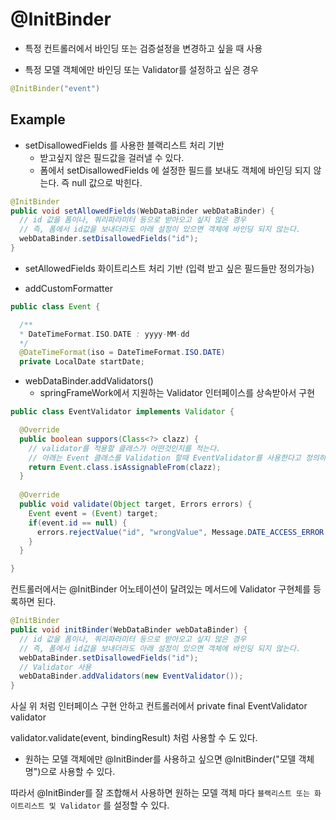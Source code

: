# @InitBinder

- 특정 컨트롤러에서 바인딩 또는 검증설정을 변경하고 싶을 때 사용

- 특정 모델 객체에만 바인딩 또는 Validator를 설정하고 싶은 경우

```java
@InitBinder("event")
```

## Example

- setDisallowedFields 를 사용한 블랙리스트 처리 기반
  - 받고싶지 않은 필드값을 걸러낼 수 있다.
  - 폼에서 setDisallowedFields 에 설정한 필드를 보내도 객체에 바인딩 되지 않는다. 즉 null 값으로 박힌다.

```java
@InitBinder
public void setAllowedFields(WebDataBinder webDataBinder) {
  // id 값을 폼이나, 쿼리파라미터 등으로 받아오고 싶지 않은 경우
  // 즉, 폼에서 id값을 보내더라도 아래 설정이 있으면 객체에 바인딩 되지 않는다.
  webDataBinder.setDisallowedFields("id");
}
```

- setAllowedFields 화이트리스트 처리 기반 (입력 받고 싶은 필드들만 정의가능) 

- addCustomFormatter 

```java
public class Event {

  /**
  * DateTimeFormat.ISO.DATE : yyyy-MM-dd
  */
  @DateTimeFormat(iso = DateTimeFormat.ISO.DATE)
  private LocalDate startDate;
```

- webDataBinder.addValidators()
  - springFrameWork에서 지원하는 Validator 인터페이스를 상속받아서 구현

```java
public class EventValidator implements Validator {

  @Override
  public boolean suppors(Class<?> clazz) {
    // validator를 적용할 클래스가 어떤것인지를 적는다.
    // 아래는 Event 클래스를 Validation 할때 EventValidator를 사용한다고 정의하는 것임
    return Event.class.isAssignableFrom(clazz);
  }
  
  @Override
  public void validate(Object target, Errors errors) {
    Event event = (Event) target;
    if(event.id == null) {
      errors.rejectValue("id", "wrongValue", Message.DATE_ACCESS_ERROR.getMsg());
    }
  }

}
```

컨트롤러에서는 @InitBinder 어노테이션이 달려있는 메서드에 Validator 구현체를 등록하면 된다.

```java
@InitBinder
public void initBinder(WebDataBinder webDataBinder) {
  // id 값을 폼이나, 쿼리파라미터 등으로 받아오고 싶지 않은 경우
  // 즉, 폼에서 id값을 보내더라도 아래 설정이 있으면 객체에 바인딩 되지 않는다.
  webDataBinder.setDisallowedFields("id");
  // Validator 사용
  webDataBinder.addValidators(new EventValidator());
}
```

사실 위 처럼 인터페이스 구현 안하고 컨트롤러에서 private final EventValidator validator

validator.validate(event, bindingResult) 처럼 사용할 수 도 있다.


- 원하는 모델 객체에만 @InitBinder를 사용하고 싶으면 @InitBinder("모델 객체명")으로 사용할 수 있다.


따라서 @InitBinder를 잘 조합해서 사용하면 원하는 모델 객체 마다 `블랙리스트 또는 화이트리스트 및 Validator` 를 설정할 수 있다.
